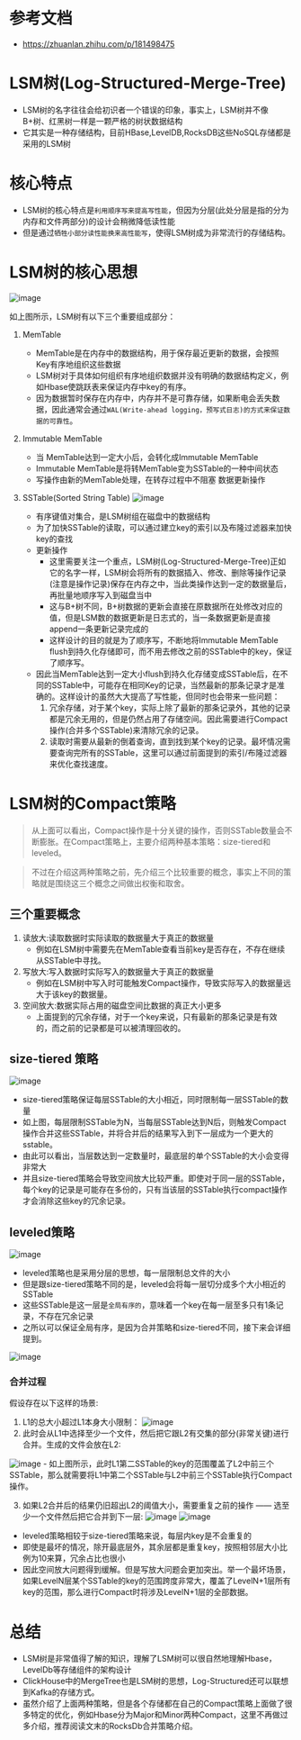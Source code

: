 # 参考文档 
- https://zhuanlan.zhihu.com/p/181498475

# LSM树(Log-Structured-Merge-Tree)
- LSM树的名字往往会给初识者一个错误的印象，事实上，LSM树并不像B+树、红黑树一样是一颗严格的树状数据结构
- 它其实是一种存储结构，目前HBase,LevelDB,RocksDB这些NoSQL存储都是采用的LSM树

# 核心特点
- LSM树的核心特点是`利用顺序写来提高写性能`，但因为分层(此处分层是指的分为内存和文件两部分)的设计会稍微降低读性能
- 但是通过`牺牲小部分读性能换来高性能写`，使得LSM树成为非常流行的存储结构。


# LSM树的核心思想
![image](./pic/lsm核心.png)

如上图所示，LSM树有以下三个重要组成部分：
1. MemTable
    - MemTable是在内存中的数据结构，用于保存最近更新的数据，会按照Key有序地组织这些数据
    - LSM树对于具体如何组织有序地组织数据并没有明确的数据结构定义，例如Hbase使跳跃表来保证内存中key的有序。
    - 因为数据暂时保存在内存中，内存并不是可靠存储，如果断电会丢失数据，因此通常会通过`WAL(Write-ahead logging，预写式日志)的方式来保证数据的可靠性`。
    
2. Immutable MemTable
    - 当 MemTable达到一定大小后，会转化成Immutable MemTable
    - Immutable MemTable是将转MemTable变为SSTable的一种中间状态
    - 写操作由新的MemTable处理，在转存过程中不阻塞 数据更新操作
    
3. SSTable(Sorted String Table)
   ![image](./pic/lsm_sstable.png)
    - 有序键值对集合，是LSM树组在磁盘中的数据结构
    - 为了加快SSTable的读取，可以通过建立key的索引以及布隆过滤器来加快key的查找
    - 更新操作
        - 这里需要关注一个重点，LSM树(Log-Structured-Merge-Tree)正如它的名字一样，LSM树会将所有的数据插入、修改、删除等操作记录(注意是操作记录)保存在内存之中，当此类操作达到一定的数据量后，再批量地顺序写入到磁盘当中
        - 这与B+树不同，B+树数据的更新会直接在原数据所在处修改对应的值，但是LSM数的数据更新是日志式的，当一条数据更新是直接append一条更新记录完成的
        - 这样设计的目的就是为了顺序写，不断地将Immutable MemTable flush到持久化存储即可，而不用去修改之前的SSTable中的key，保证了顺序写。
    - 因此当MemTable达到一定大小flush到持久化存储变成SSTable后，在不同的SSTable中，可能存在相同Key的记录，当然最新的那条记录才是准确的。这样设计的虽然大大提高了写性能，但同时也会带来一些问题：
        1. 冗余存储，对于某个key，实际上除了最新的那条记录外，其他的记录都是冗余无用的，但是仍然占用了存储空间。因此需要进行Compact操作(合并多个SSTable)来清除冗余的记录。
        2. 读取时需要从最新的倒着查询，直到找到某个key的记录。最坏情况需要查询完所有的SSTable，这里可以通过前面提到的索引/布隆过滤器来优化查找速度。
        
# LSM树的Compact策略
> 从上面可以看出，Compact操作是十分关键的操作，否则SSTable数量会不断膨胀。在Compact策略上，主要介绍两种基本策略：size-tiered和leveled。

> 不过在介绍这两种策略之前，先介绍三个比较重要的概念，事实上不同的策略就是围绕这三个概念之间做出权衡和取舍。
## 三个重要概念
1. 读放大:读取数据时实际读取的数据量大于真正的数据量
    - 例如在LSM树中需要先在MemTable查看当前key是否存在，不存在继续从SSTable中寻找。
2. 写放大:写入数据时实际写入的数据量大于真正的数据量
    - 例如在LSM树中写入时可能触发Compact操作，导致实际写入的数据量远大于该key的数据量。
3. 空间放大:数据实际占用的磁盘空间比数据的真正大小更多
    - 上面提到的冗余存储，对于一个key来说，只有最新的那条记录是有效的，而之前的记录都是可以被清理回收的。
    
## size-tiered 策略
![image](./pic/lsm_size_tried.png)
- size-tiered策略保证每层SSTable的大小相近，同时限制每一层SSTable的数量
- 如上图，每层限制SSTable为N，当每层SSTable达到N后，则触发Compact操作合并这些SSTable，并将合并后的结果写入到下一层成为一个更大的sstable。
- 由此可以看出，当层数达到一定数量时，最底层的单个SSTable的大小会变得非常大
- 并且size-tiered策略会导致空间放大比较严重。即使对于同一层的SSTable，每个key的记录是可能存在多份的，只有当该层的SSTable执行compact操作才会消除这些key的冗余记录。

## leveled策略
![image](./pic/lsm_level_compact.jpg)
- leveled策略也是采用分层的思想，每一层限制总文件的大小
- 但是跟size-tiered策略不同的是，leveled会将每一层切分成多个大小相近的SSTable
- 这些SSTable是这一层是`全局有序的`，意味着一个key在每一层至多只有1条记录，不存在冗余记录
- 之所以可以保证全局有序，是因为合并策略和size-tiered不同，接下来会详细提到。


![image](./pic/lsm_sstable全局有序.png)

### 合并过程

假设存在以下这样的场景:

1. L1的总大小超过L1本身大小限制：
![image](./pic/lsm_compact_01.png)
2. 此时会从L1中选择至少一个文件，然后把它跟L2有交集的部分(非常关键)进行合并。生成的文件会放在L2:

![image](./pic/lsm_compact_02.png)
    - 如上图所示，此时L1第二SSTable的key的范围覆盖了L2中前三个SSTable，那么就需要将L1中第二个SSTable与L2中前三个SSTable执行Compact操作。
    
3. 如果L2合并后的结果仍旧超出L2的阈值大小，需要重复之前的操作 —— 选至少一个文件然后把它合并到下一层:
![image](./pic/lsm_compact_03.png)
![image](./pic/lsm_compact_04.png)

- leveled策略相较于size-tiered策略来说，每层内key是不会重复的
- 即使是最坏的情况，除开最底层外，其余层都是重复key，按照相邻层大小比例为10来算，冗余占比也很小
- 因此空间放大问题得到缓解。但是写放大问题会更加突出。举一个最坏场景，如果LevelN层某个SSTable的key的范围跨度非常大，覆盖了LevelN+1层所有key的范围，那么进行Compact时将涉及LevelN+1层的全部数据。

# 总结
- LSM树是非常值得了解的知识，理解了LSM树可以很自然地理解Hbase，LevelDb等存储组件的架构设计
- ClickHouse中的MergeTree也是LSM树的思想，Log-Structured还可以联想到Kafka的存储方式。
- 虽然介绍了上面两种策略，但是各个存储都在自己的Compact策略上面做了很多特定的优化，例如Hbase分为Major和Minor两种Compact，这里不再做过多介绍，推荐阅读文末的RocksDb合并策略介绍。